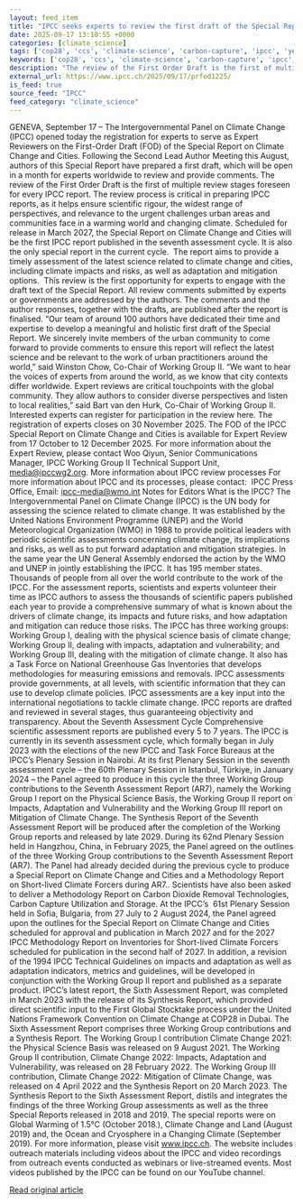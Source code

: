 ```yaml
---
layout: feed_item
title: "IPCC seeks experts to review the first draft of the Special Report on Climate Change and Cities"
date: 2025-09-17 13:10:55 +0000
categories: [climate_science]
tags: ['cop28', 'ccs', 'climate-science', 'carbon-capture', 'ipcc', 'year-2027', 'urgent', 'climate-summit']
keywords: ['cop28', 'ccs', 'climate-science', 'carbon-capture', 'ipcc', 'experts', 'seeks']
description: "The review of the First Order Draft is the first of multiple review stages foreseen for every IPCC report"
external_url: https://www.ipcc.ch/2025/09/17/prfod1225/
is_feed: true
source_feed: "IPCC"
feed_category: "climate_science"
---
```


GENEVA, September 17 – The Intergovernmental Panel on Climate Change (IPCC) opened today the registration for experts to serve as Expert Reviewers on the First-Order Draft (FOD) of the Special Report on Climate Change and Cities. Following the Second Lead Author Meeting this August, authors of this Special Report have prepared a first draft, which will be open in a month for experts worldwide to review and provide comments. The review of the First Order Draft is the first of multiple review stages foreseen for every IPCC report. The review process is critical in preparing IPCC reports, as it helps ensure scientific rigour, the widest range of perspectives, and relevance to the urgent challenges urban areas and communities face in a warming world and changing climate. Scheduled for release in March 2027, the Special Report on Climate Change and Cities will be the first IPCC report published in the seventh assessment cycle. It is also the only special report in the current cycle. &nbsp;The report aims to provide a timely assessment of the latest science related to climate change and cities, including climate impacts and risks, as well as adaptation and mitigation options.&nbsp; This review is the first opportunity for experts to engage with the draft text of the Special Report. All review comments submitted by experts or governments are addressed by the authors. The comments and the author responses, together with the drafts, are published after the report is finalised. “Our team of around 100 authors have dedicated their time and expertise to develop a meaningful and holistic first draft of the Special Report. We sincerely invite members of the urban community to come forward to provide comments to ensure this report will reflect the latest science and be relevant to the work of urban practitioners around the world,” said Winston Chow, Co-Chair of Working Group II. “We want to hear the voices of experts from around the world, as we know that city contexts differ worldwide. Expert reviews are critical touchpoints with the global community. They allow authors to consider diverse perspectives and listen to local realities,” said Bart van den Hurk, Co-Chair of Working Group II. Interested experts can register for participation in the review here. The registration of experts closes on 30 November 2025. The FOD of the IPCC Special Report on Climate Change and Cities is available for Expert Review from 17 October to 12 December 2025. For more information about the Expert Review, please contact Woo Qiyun, Senior Communications Manager, IPCC Working Group II Technical Support Unit, media@ipccwg2.org. More information about IPCC review processes For more information about IPCC and its processes, please contact: &nbsp;IPCC Press Office, Email: ipcc-media@wmo.int Notes for Editors What is the IPCC? The Intergovernmental Panel on Climate Change (IPCC) is the UN body for assessing the science related to climate change. It was established by the United Nations Environment Programme (UNEP) and the World Meteorological Organization (WMO) in 1988 to provide political leaders with periodic scientific assessments concerning climate change, its implications and risks, as well as to put forward adaptation and mitigation strategies. In the same year the UN General Assembly endorsed the action by the WMO and UNEP in jointly establishing the IPCC. It has 195 member states. Thousands of people from all over the world contribute to the work of the IPCC. For the assessment reports, scientists and experts volunteer their time as IPCC authors to assess the thousands of scientific papers published each year to provide a comprehensive summary of what is known about the drivers of climate change, its impacts and future risks, and how adaptation and mitigation can reduce those risks. The IPCC has three working groups: Working Group I, dealing with the physical science basis of climate change; Working Group II, dealing with impacts, adaptation and vulnerability; and Working Group III, dealing with the mitigation of climate change. It also has a Task Force on National Greenhouse Gas Inventories that develops methodologies for measuring emissions and removals. IPCC assessments provide governments, at all levels, with scientific information that they can use to develop climate policies. IPCC assessments are a key input into the international negotiations to tackle climate change. IPCC reports are drafted and reviewed in several stages, thus guaranteeing objectivity and transparency. About the Seventh Assessment Cycle Comprehensive scientific assessment reports are published every 5 to 7 years. The IPCC is currently in its seventh assessment cycle, which formally began in July 2023 with the elections of the new IPCC and Task Force Bureaus at the IPCC’s Plenary Session in Nairobi. At its first Plenary Session in the seventh assessment cycle – the 60th Plenary Session in Istanbul, Türkiye, in January 2024 – the Panel agreed to produce in this cycle the three Working Group contributions to the Seventh Assessment Report (AR7), namely the Working Group I report on the Physical Science Basis, the Working Group II report on Impacts, Adaptation and Vulnerability and the Working Group III report on Mitigation of Climate Change. The Synthesis Report of the Seventh Assessment Report will be produced after the completion of the Working Group reports and released by late 2029. During its 62nd Plenary Session held in Hangzhou, China, in February 2025, the Panel agreed on the outlines of the three Working Group contributions to the Seventh Assessment Report (AR7). The Panel had already decided during the previous cycle to produce a Special Report on Climate Change and Cities and a Methodology Report on Short-lived Climate Forcers during AR7.. Scientists have also been asked to deliver a Methodology Report on Carbon Dioxide Removal Technologies, Carbon Capture Utilization and Storage. At the IPCC’s&nbsp; 61st Plenary Session held in Sofia, Bulgaria, from 27 July to 2 August 2024, the Panel agreed upon the outlines for the Special Report on Climate Change and Cities scheduled for approval and publication in March 2027 and for the 2027 IPCC Methodology Report on Inventories for Short-lived Climate Forcers scheduled for publication in the second half of 2027. In addition, a revision of the 1994 IPCC Technical Guidelines on impacts and adaptation as well as adaptation indicators, metrics and guidelines, will be developed in conjunction with the Working Group II report and published as a separate product. IPCC’s latest report, the Sixth Assessment Report, was completed in March 2023 with the release of its Synthesis Report, which provided direct scientific input to the First Global Stocktake process under the United Nations Framework Convention on Climate Change at COP28 in Dubai. The Sixth Assessment Report comprises three Working Group contributions and a Synthesis Report. The Working Group I contribution Climate Change 2021: the Physical Science Basis was released on 9 August 2021. The Working Group II contribution, Climate Change 2022: Impacts, Adaptation and Vulnerability, was released on 28 February 2022. The Working Group III contribution, Climate Change 2022: Mitigation of Climate Change, was released on 4 April 2022 and the Synthesis Report on 20 March 2023. The Synthesis Report to the Sixth Assessment Report, distils and integrates the findings of the three Working Group assessments as well as the three Special Reports released in 2018 and 2019. The special reports were on Global Warming of 1.5°C (October 2018.), Climate Change and Land (August 2019) and, the Ocean and Cryosphere in a Changing Climate (September 2019). For more information, please visit www.ipcc.ch. The website includes outreach materials including videos about the IPCC and video recordings from outreach events conducted as webinars or live-streamed events. Most videos published by the IPCC can be found on our YouTube channel.&nbsp;

[Read original article](https://www.ipcc.ch/2025/09/17/prfod1225/)
